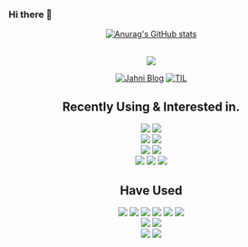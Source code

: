 ### Hi there 👋

<div align="center">

[![Anurag's GitHub stats](https://github-readme-stats.vercel.app/api?username=JwahoonKim&count_private=true&show_icons=true&theme=onedark)](https://github.com/anuraghazra/github-readme-stats)
  

<br>

<div align="center">
  <img src="https://hits.seeyoufarm.com/api/count/incr/badge.svg?url=https%3A%2F%2Fgithub.com%2FJwahoonKim&count_bg=%23FF8B8B&title_bg=%23FFBABA&icon=&icon_color=%23E7E7E7&title=hits&edge_flat=false"/>
  


</div>

<div align="center">
  
  [![Jahni Blog](https://img.shields.io/badge/Jahni's_Blog-FF4785?style=flat&logo=tistory&logoColor=white)]([https://your-tistory-link](https://kjhoon0330.tistory.com/))
  [![TIL](https://img.shields.io/badge/Today_I_Learned-1D29E4?style=flat&logo=pinboard&logoColor=white)](https://github.com/your-username/your-repo)

</div>
  
  
## Recently Using & Interested in.
<div style="display: inline_block" align="center">
  
  <img src="https://img.shields.io/badge/Java-007396?logo=java&logoColor=white">
  <img src="https://img.shields.io/badge/Kotlin-7F52FF?logo=kotlin&logoColor=white">
  
  <br>
  <img src="https://img.shields.io/badge/Spring-6DB33F?&logo=Spring&logoColor=white">
  <img src="https://img.shields.io/badge/SpringBoot-6DB33F?&logo=SpringBoot&logoColor=white">

  <br>
  <img src="https://img.shields.io/badge/MySQL-4479A1?logo=mysql&logoColor=white">
  <img src="https://img.shields.io/badge/Redis-FF4438?logo=redis&logoColor=white">

  <br>
  <img src="https://img.shields.io/badge/Intellij-000000?logo=intellijidea&logoColor=white">
  <img src="https://img.shields.io/badge/Github-181717?logo=github&logoColor=white">
  <img src="https://img.shields.io/badge/Git-F05032?logo=git&logoColor=white">
</div>

## Have Used

<div style="display: inline_block" align="center">
  
  <img src="https://img.shields.io/badge/JavaScript-F7DF1E?logo=javascript&logoColor=white">
  <img src="https://img.shields.io/badge/Python-3776AB?logo=python&logoColor=white">
  <img src="https://img.shields.io/badge/C-A8B9CC?&logo=C&logoColor=white">
  <img src="https://img.shields.io/badge/C++-00599C?&logo=C++&logoColor=white">
  <img src="https://img.shields.io/badge/HTML-E34F26?logo=html&logoColor=white">
  <img src="https://img.shields.io/badge/CSS-1572B6?logo=css&logoColor=white">

  <br>
  <img src="https://img.shields.io/badge/React-61DAFB?logo=react&logoColor=white">
  <img src="https://img.shields.io/badge/Django-092E20?logo=django&logoColor=white">
  
  <br>
  <img src="https://img.shields.io/badge/Docker-2496ED?logo=docker&logoColor=white">
  <img src="https://img.shields.io/badge/AWS-232F3E?logo=aws&logoColor=white">
</div>
